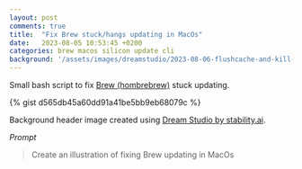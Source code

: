 ```yaml
---
layout: post
comments: true
title:  "Fix Brew stuck/hangs updating in MacOs"
date:   2023-08-05 10:53:45 +0200
categories: brew macos silicon update cli
background: '/assets/images/dreamstudio/2023-08-06-flushcache-and-kill-mDNSResponder.jpg'
---
```


Small bash script to fix [Brew (hombrebrew)](https://brew.sh/index) stuck updating.

{% gist d565db45a60dd91a41be5bb9eb68079c %}

Background header image created using [Dream Studio by stability.ai](https://dreamstudio.ai).

*Prompt*
> Create an illustration of fixing Brew updating in MacOs
